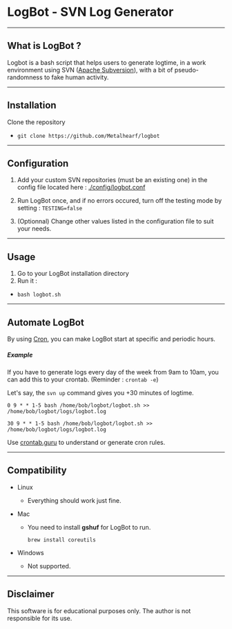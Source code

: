 # LogBot - SVN Log Generator

----
## What is LogBot ?

Logbot is a bash script that helps users to generate logtime, in a work environment using SVN ([Apache Subversion](https://subversion.apache.org/)), with a bit of pseudo-randomness to fake human activity.

----
## Installation
Clone the repository
* `git clone https://github.com/Metalhearf/logbot`

----
## Configuration
1. Add your custom SVN repositories (must be an existing one) in the config file located here :
[./config/logbot.conf](https://github.com/Metalhearf/logbot/blob/master/config/logbot.conf)

2. Run LogBot once, and if no errors occured, turn off the testing mode by setting :
`TESTING=false`

3. (Optionnal) Change other values listed in the configuration file to suit your needs.

----
## Usage
1. Go to your LogBot installation directory
2. Run it :
 * `bash logbot.sh`


----
## Automate LogBot

By using [Cron](https://doc.ubuntu-fr.org/cron), you can make LogBot start at specific and periodic hours.

##### Example
If you have to generate logs every day of the week from 9am to 10am, you can add this to your crontab. (Reminder : `crontab -e`)

Let's say, the `svn up` command gives you +30 minutes of logtime.

`0 9 * * 1-5 bash /home/bob/logbot/logbot.sh >> /home/bob/logbot/logs/logbot.log`

`30 9 * * 1-5 bash /home/bob/logbot/logbot.sh >> /home/bob/logbot/logs/logbot.log`

Use [crontab.guru](https://crontab.guru) to understand or generate cron rules.

----
## Compatibility
* Linux
    * Everything should work just fine.

* Mac
    * You need to install **gshuf** for LogBot to run.

        `brew install coreutils`

* Windows
    * Not supported.

----
## Disclaimer

This software is for educational purposes only. The author is not responsible for its use.
